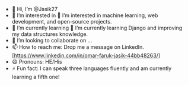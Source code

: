 - 👋 Hi, I’m @Jasik27
- 👀 I’m interested in 👀 I’m interested in machine learning, web development, and open-source projects.
- 🌱 I’m currently learning 🌱 I’m currently learning Django and improving my data structures knowledge.
- 💞️ I’m looking to collaborate on ...
- 📫 How to reach me: Drop me a message on LinkedIn. [https://www.linkedin.com/in/omar-faruk-jasik-44bb48263/]
- 😄 Pronouns: HE/His 
- ⚡ Fun fact: I can speak three languages fluently and am currently learning a fifth one!






